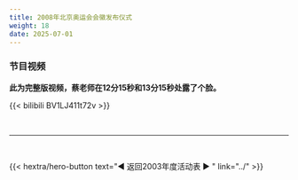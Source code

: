 ```yaml
---
title: 2008年北京奥运会会徽发布仪式
weight: 18
date: 2025-07-01
---
```


### 节目视频

**此为完整版视频，蔡老师在12分15秒和13分15秒处露了个脸。**

{{< bilibili BV1LJ411t72v >}}


<br>
<hr>
<br>

{{< hextra/hero-button text="◀ 返回2003年度活动表 ▶ " link="../" >}}